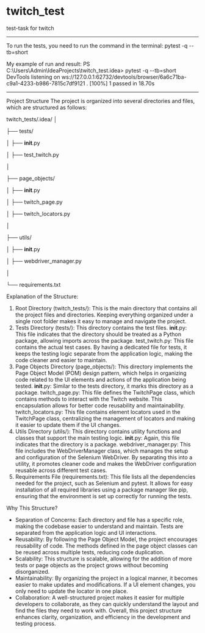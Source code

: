 # twitch_test
test-task for twitch
_______________________________________________________________________________________________________________________
To run the tests, you need to run the command in the terminal:
pytest -q --tb=short

My example of run and result:
PS C:\Users\Admin\IdeaProjects\twitch_test\.idea> pytest -q --tb=short
DevTools listening on ws://127.0.0.1:62732/devtools/browser/6a6c71ba-c9a1-4233-b986-7815c7df9121
. [100%]
1 passed in 18.70s
________________________________________________________________________________________________________________________
Project Structure
The project is organized into several directories and files, which are structured as follows:

twitch_tests/.idea/
│

├── tests/

│   ├── __init__.py

│   ├── test_twitch.py

│

├── page_objects/

│   ├── __init__.py

│   ├── twitch_page.py

│   ├── twitch_locators.py

│

├── utils/

│   ├── __init__.py

│   ├── webdriver_manager.py

│

└── requirements.txt


Explanation of the Structure:
1. Root Directory (twitch_tests/):
This is the main directory that contains all the project files and directories. Keeping everything organized under a single root folder makes it easy to manage and navigate the project.
2. Tests Directory (tests/):
This directory contains the test files. 
__init__.py: This file indicates that the directory should be treated as a Python package, allowing imports across the package.
test_twitch.py: This file contains the actual test cases. By having a dedicated file for tests, it keeps the testing logic separate from the application logic, making the code cleaner and easier to maintain.
3. Page Objects Directory (page_objects/):
This directory implements the Page Object Model (POM) design pattern, which helps in organizing code related to the UI elements and actions of the application being tested.
__init__.py: Similar to the tests directory, it marks this directory as a package.
twitch_page.py: This file defines the TwitchPage class, which contains methods to interact with the Twitch website. This encapsulation allows for better code reusability and maintainability.
twitch_locators.py: This file contains element locators used in the TwitchPage class, centralizing the management of locators and making it easier to update them if the UI changes.
4. Utils Directory (utils/):
This directory contains utility functions and classes that support the main testing logic.
__init__.py: Again, this file indicates that the directory is a package.
webdriver_manager.py: This file includes the WebDriverManager class, which manages the setup and configuration of the Selenium WebDriver. By separating this into a utility, it promotes cleaner code and makes the WebDriver configuration reusable across different test cases.
5. Requirements File (requirements.txt):
This file lists all the dependencies needed for the project, such as Selenium and pytest. It allows for easy installation of all required libraries using a package manager like pip, ensuring that the environment is set up correctly for running the tests.

Why This Structure?
- Separation of Concerns: Each directory and file has a specific role, making the codebase easier to understand and maintain. Tests are separated from the application logic and UI interactions.
- Reusability: By following the Page Object Model, the project encourages reusability of code. The methods defined in the page object classes can be reused across multiple tests, reducing code duplication.
- Scalability: This structure is scalable, allowing for the addition of more tests or page objects as the project grows without becoming disorganized.
- Maintainability: By organizing the project in a logical manner, it becomes easier to make updates and modifications. If a UI element changes, you only need to update the locator in one place.
- Collaboration: A well-structured project makes it easier for multiple developers to collaborate, as they can quickly understand the layout and find the files they need to work with.
Overall, this project structure enhances clarity, organization, and efficiency in the development and testing process.
